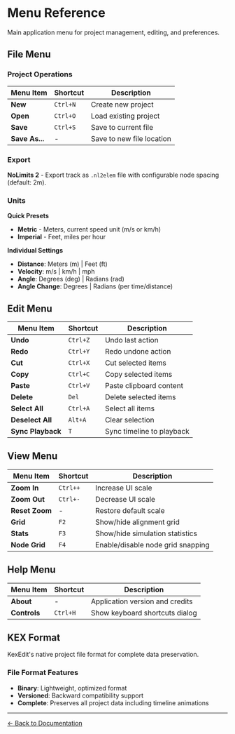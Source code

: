 # Menu Reference

Main application menu for project management, editing, and preferences.

## File Menu

### Project Operations

| Menu Item      | Shortcut | Description               |
| -------------- | -------- | ------------------------- |
| **New**        | `Ctrl+N` | Create new project        |
| **Open**       | `Ctrl+O` | Load existing project     |
| **Save**       | `Ctrl+S` | Save to current file      |
| **Save As...** | -        | Save to new file location |

### Export

**NoLimits 2** - Export track as `.nl2elem` file with configurable node spacing (default: 2m).

### Units

**Quick Presets**

-   **Metric** - Meters, current speed unit (m/s or km/h)
-   **Imperial** - Feet, miles per hour

**Individual Settings**

-   **Distance**: Meters (m) | Feet (ft)
-   **Velocity**: m/s | km/h | mph
-   **Angle**: Degrees (deg) | Radians (rad)
-   **Angle Change**: Degrees | Radians (per time/distance)

## Edit Menu

| Menu Item         | Shortcut | Description               |
| ----------------- | -------- | ------------------------- |
| **Undo**          | `Ctrl+Z` | Undo last action          |
| **Redo**          | `Ctrl+Y` | Redo undone action        |
| **Cut**           | `Ctrl+X` | Cut selected items        |
| **Copy**          | `Ctrl+C` | Copy selected items       |
| **Paste**         | `Ctrl+V` | Paste clipboard content   |
| **Delete**        | `Del`    | Delete selected items     |
| **Select All**    | `Ctrl+A` | Select all items          |
| **Deselect All**  | `Alt+A`  | Clear selection           |
| **Sync Playback** | `T`      | Sync timeline to playback |

## View Menu

| Menu Item      | Shortcut | Description                       |
| -------------- | -------- | --------------------------------- |
| **Zoom In**    | `Ctrl++` | Increase UI scale                 |
| **Zoom Out**   | `Ctrl+-` | Decrease UI scale                 |
| **Reset Zoom** | -        | Restore default scale             |
| **Grid**       | `F2`     | Show/hide alignment grid          |
| **Stats**      | `F3`     | Show/hide simulation statistics   |
| **Node Grid**  | `F4`     | Enable/disable node grid snapping |

## Help Menu

| Menu Item    | Shortcut | Description                     |
| ------------ | -------- | ------------------------------- |
| **About**    | -        | Application version and credits |
| **Controls** | `Ctrl+H` | Show keyboard shortcuts dialog  |

## KEX Format

KexEdit's native project file format for complete data preservation.

### File Format Features

-   **Binary**: Lightweight, optimized format
-   **Versioned**: Backward compatibility support
-   **Complete**: Preserves all project data including timeline animations

---

[← Back to Documentation](../)
